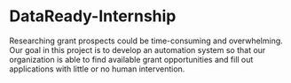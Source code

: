 # DataReady-Internship
Researching grant prospects could be time-consuming and overwhelming. Our goal in this project is to develop an automation system so that our organization is able to find available grant opportunities and fill out applications with little or no human intervention.
